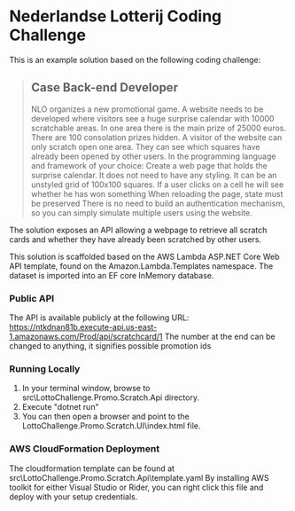 # Nederlandse Lotterij Coding Challenge

This is an example solution based on the following coding challenge:

> ## Case Back-end Developer
> NLO organizes a new promotional game. A website needs to be developed where visitors see a huge
> surprise calendar with 10000 scratchable areas. In one area there is the main prize of 25000 euros.
> There are 100 consolation prizes hidden. A visitor of the website can only scratch open one area.
> They can see which squares have already been opened by other users.
> In the programming language and framework of your choice:
> Create a web page that holds the surprise calendar. It does not need to have any styling. It can be
> an unstyled grid of 100x100 squares. If a user clicks on a cell he will see whether he has won something
> When reloading the page, state must be preserved
> There is no need to build an authentication mechanism, so you can simply simulate multiple users
> using the website.


The solution exposes an API allowing a webpage to retrieve all scratch cards and whether they have already been scratched by other users.

This solution is scaffolded based on the AWS Lambda ASP.NET Core Web API template, found on the Amazon.Lambda.Templates namespace.
The dataset is imported into an EF core InMemory database.

### Public API ###

The API is available publicly at the following URL:
https://ntkdnan81b.execute-api.us-east-1.amazonaws.com/Prod/api/scratchcard/1
The number at the end can be changed to anything, it signifies possible promotion ids

### Running Locally ###

1. In your terminal window, browse to src\LottoChallenge.Promo.Scratch.Api directory.
2. Execute "dotnet run"
3. You can then open a browser and point to the LottoChallenge.Promo.Scratch.UI\index.html file.


### AWS CloudFormation Deployment ###
The cloudformation template can be found at src\LottoChallenge.Promo.Scratch.Api\template.yaml
By installing AWS toolkit for either Visual Studio or Rider, you can right click this file and deploy with your setup credentials.

